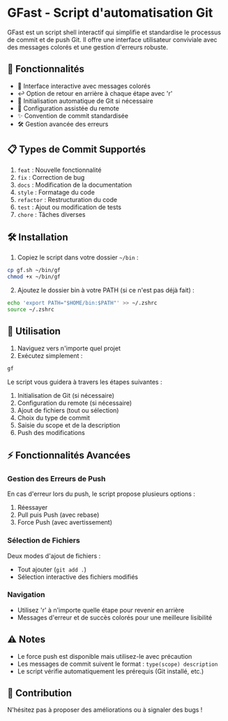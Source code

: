 # GFast - Script d'automatisation Git

GFast est un script shell interactif qui simplifie et standardise le processus de commit et de push Git. Il offre une interface utilisateur conviviale avec des messages colorés et une gestion d'erreurs robuste.

## 🚀 Fonctionnalités

- 🎨 Interface interactive avec messages colorés
- ↩️ Option de retour en arrière à chaque étape avec 'r'
- 🔄 Initialisation automatique de Git si nécessaire
- 🔗 Configuration assistée du remote
- ✨ Convention de commit standardisée
- 🛠️ Gestion avancée des erreurs

## 📋 Types de Commit Supportés

1. `feat` : Nouvelle fonctionnalité
2. `fix` : Correction de bug
3. `docs` : Modification de la documentation
4. `style` : Formatage du code
5. `refactor` : Restructuration du code
6. `test` : Ajout ou modification de tests
7. `chore` : Tâches diverses

## 🛠️ Installation

1. Copiez le script dans votre dossier `~/bin` :
```bash
cp gf.sh ~/bin/gf
chmod +x ~/bin/gf
```

2. Ajoutez le dossier bin à votre PATH (si ce n'est pas déjà fait) :
```bash
echo 'export PATH="$HOME/bin:$PATH"' >> ~/.zshrc
source ~/.zshrc
```

## 🎯 Utilisation

1. Naviguez vers n'importe quel projet
2. Exécutez simplement :
```bash
gf
```

Le script vous guidera à travers les étapes suivantes :
1. Initialisation de Git (si nécessaire)
2. Configuration du remote (si nécessaire)
3. Ajout de fichiers (tout ou sélection)
4. Choix du type de commit
5. Saisie du scope et de la description
6. Push des modifications

## ⚡ Fonctionnalités Avancées

### Gestion des Erreurs de Push
En cas d'erreur lors du push, le script propose plusieurs options :
1. Réessayer
2. Pull puis Push (avec rebase)
3. Force Push (avec avertissement)

### Sélection de Fichiers
Deux modes d'ajout de fichiers :
- Tout ajouter (`git add .`)
- Sélection interactive des fichiers modifiés

### Navigation
- Utilisez 'r' à n'importe quelle étape pour revenir en arrière
- Messages d'erreur et de succès colorés pour une meilleure lisibilité

## ⚠️ Notes

- Le force push est disponible mais utilisez-le avec précaution
- Les messages de commit suivent le format : `type(scope) description`
- Le script vérifie automatiquement les prérequis (Git installé, etc.)

## 🤝 Contribution

N'hésitez pas à proposer des améliorations ou à signaler des bugs !
